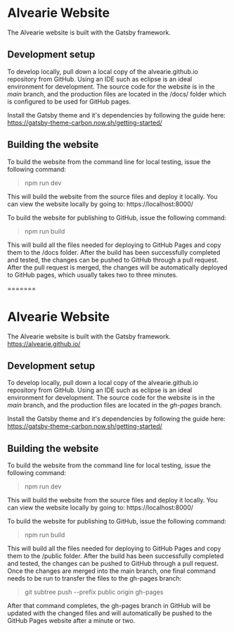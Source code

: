 
# Alvearie Website

The Alvearie website is built with the Gatsby framework.

## Development setup

To develop locally, pull down a local copy of the alvearie.github.io repository from GitHub.  Using an IDE such as eclipse
is an ideal environment for development.  The source code for the website is in the *main* branch, and the production files 
are located in the /docs/ folder which is configured to be used for GitHub pages.

Install the Gatsby theme and it's dependencies by following the guide here: https://gatsby-theme-carbon.now.sh/getting-started/

## Building the website

To build the website from the command line for local testing, issue the following command:

> npm run dev

This will build the website from the source files and deploy it locally.  You can view the website locally by going 
to: https://localhost:8000/

To build the website for publishing to GitHub, issue the following command:

> npm run build

This will build all the files needed for deploying to GitHub Pages and copy them to the /docs folder.  After the build has 
been successfully completed and tested, the changes can be pushed to GitHub through a pull request.  After the pull request is merged, the
changes will be automatically deployed to GitHub pages, which usually takes two to three minutes.


=======
# Alvearie Website

The Alvearie website is built with the Gatsby framework.
https://alvearie.github.io/

## Development setup

To develop locally, pull down a local copy of the alvearie.github.io repository from GitHub.  Using an IDE such as eclipse
is an ideal environment for development.  The source code for the website is in the *main* branch, and the production files 
are located in the *gh-pages* branch.

Install the Gatsby theme and it's dependencies by following the guide here: https://gatsby-theme-carbon.now.sh/getting-started/

## Building the website

To build the website from the command line for local testing, issue the following command:

> npm run dev

This will build the website from the source files and deploy it locally.  You can view the website locally by going 
to: https://localhost:8000/

To build the website for publishing to GitHub, issue the following command:

> npm run build

This will build all the files needed for deploying to GitHub Pages and copy them to the /public folder.  After the build has 
been successfully completed and tested, the changes can be pushed to GitHub through a pull request.  Once the changes are merged 
into the main branch, one final command needs to be run to transfer the files to the gh-pages branch:

> git subtree push --prefix public origin gh-pages

After that command completes, the gh-pages branch in GitHub will be updated with the changed files and will automatically be 
pushed to the GitHub Pages website after a minute or two.

